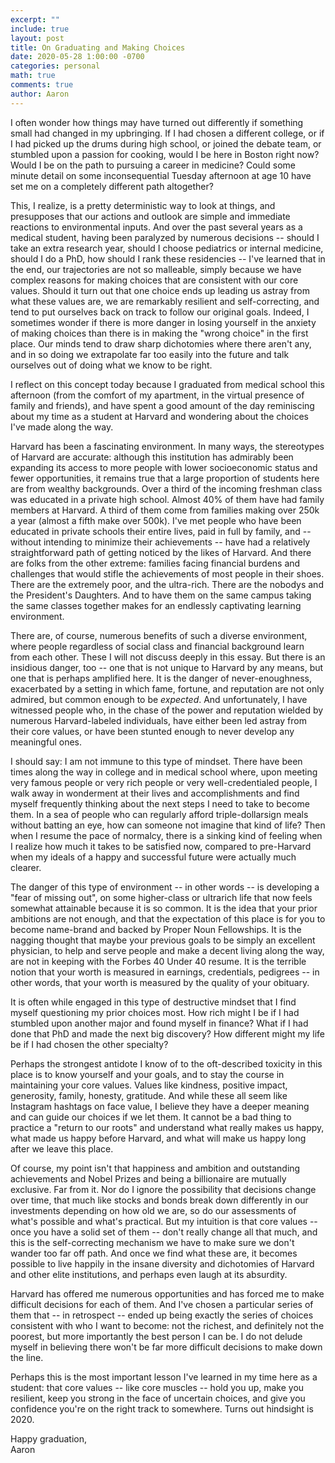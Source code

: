 ```yaml
---
excerpt: ""
include: true
layout: post
title: On Graduating and Making Choices
date: 2020-05-28 1:00:00 -0700
categories: personal
math: true
comments: true
author: Aaron
---
```





I often wonder how things may have turned out differently if something small had changed in my upbringing. If I had chosen a different college, or if I had picked up the drums during high school, or joined the debate team, or stumbled upon a passion for cooking, would I be here in Boston right now? Would I be on the path to pursuing a career in medicine? Could some minute detail on some inconsequential Tuesday afternoon at age 10 have set me on a completely different path altogether?  

This, I realize, is a pretty deterministic way to look at things, and presupposes that our actions and outlook are simple and immediate reactions to environmental inputs. And over the past several years as a medical student, having been paralyzed by numerous decisions -- should I take an extra research year, should I choose pediatrics or internal medicine, should I do a PhD, how should I rank these residencies -- I've learned that in the end, our trajectories are not so malleable, simply because we have complex reasons for making choices that are consistent with our core values. Should it turn out that one choice ends up leading us astray from what these values are, we are remarkably resilient and self-correcting, and tend to put ourselves back on track to follow our original goals. Indeed, I sometimes wonder if there is more danger in losing yourself in the anxiety of making choices than there is in making the "wrong choice" in the first place. Our minds tend to draw sharp dichotomies where there aren't any, and in so doing we extrapolate far too easily into the future and talk ourselves out of doing what we know to be right.  

I reflect on this concept today because I graduated from medical school this afternoon (from the comfort of my apartment, in the virtual presence of family and friends), and have spent a good amount of the day reminiscing about my time as a student at Harvard and wondering about the choices I've made along the way.  

Harvard has been a fascinating environment. In many ways, the stereotypes of Harvard are accurate: although this institution has admirably been expanding its access to more people with lower socioeconomic status and fewer opportunities, it remains true that a large proportion of students here are from wealthy backgrounds. Over a third of the incoming freshman class was educated in a private high school. Almost 40% of them have had family members at Harvard. A third of them come from families making over 250k a year (almost a fifth make over 500k). I've met people who have been educated in private schools their entire lives, paid in full by family, and -- without intending to minimize their achievements -- have had a relatively straightforward path of getting noticed by the likes of Harvard. And there are folks from the other extreme: families facing financial burdens and challenges that would stifle the achievements of most people in their shoes. There are the extremely poor, and the ultra-rich. There are the nobodys and the President's Daughters. And to have them on the same campus taking the same classes together makes for an endlessly captivating learning environment.  

There are, of course, numerous benefits of such a diverse environment, where people regardless of social class and financial background learn from each other. These I will not discuss deeply in this essay. But there is an insidious danger, too -- one that is not unique to Harvard by any means, but one that is perhaps amplified here. It is the danger of never-enoughness, exacerbated by a setting in which fame, fortune, and reputation are not only admired, but common enough to be *expected*. And unfortunately, I have witnessed people who, in the chase of the power and reputation wielded by numerous Harvard-labeled individuals, have either been led astray from their core values, or have been stunted enough to never develop any meaningful ones.  

I should say: I am not immune to this type of mindset. There have been times along the way in college and in medical school where, upon meeting very famous people or very rich people or very well-credentialed people, I walk away in wonderment at their lives and accomplishments and find myself frequently thinking about the next steps I need to take to become them. In a sea of people who can regularly afford triple-dollarsign meals without batting an eye, how can someone not imagine that kind of life? Then when I resume the pace of normalcy, there is a sinking kind of feeling when I realize how much it takes to be satisfied now, compared to pre-Harvard when my ideals of a happy and successful future were actually much clearer.  

The danger of this type of environment -- in other words -- is developing a "fear of missing out", on some higher-class or ultrarich life that now feels somewhat attainable because it is so common. It is the idea that your prior ambitions are not enough, and that the expectation of this place is for you to become name-brand and backed by Proper Noun Fellowships. It is the nagging thought that maybe your previous goals to be simply an excellent physician, to help and serve people and make a decent living along the way, are not in keeping with the Forbes 40 Under 40 resume. It is the terrible notion that your worth is measured in earnings, credentials, pedigrees -- in other words, that your worth is measured by the quality of your obituary.  

It is often while engaged in this type of destructive mindset that I find myself questioning my prior choices most. How rich might I be if I had stumbled upon another major and found myself in finance? What if I had done that PhD and made the next big discovery? How different might my life be if I had chosen the other specialty?  

Perhaps the strongest antidote I know of to the oft-described toxicity in this place is to know yourself and your goals, and to stay the course in maintaining your core values. Values like kindness, positive impact, generosity, family, honesty, gratitude. And while these all seem like Instagram hashtags on face value, I believe they have a deeper meaning and can guide our choices if we let them. It cannot be a bad thing to practice a "return to our roots" and understand what really makes us happy, what made us happy before Harvard, and what will make us happy long after we leave this place.  

Of course, my point isn't that happiness and ambition and outstanding achievements and Nobel Prizes and being a billionaire are mutually exclusive. Far from it. Nor do I ignore the possibility that decisions change over time, that much like stocks and bonds break down differently in our investments depending on how old we are, so do our assessments of what's possible and what's practical. But my intuition is that core values -- once you have a solid set of them -- don't really change all that much, and this is the self-correcting mechanism we have to make sure we don't wander too far off path. And once we find what these are, it becomes possible to live happily in the insane diversity and dichotomies of Harvard and other elite institutions, and perhaps even laugh at its absurdity.  

Harvard has offered me numerous opportunities and has forced me to make difficult decisions for each of them. And I've chosen a particular series of them that -- in retrospect -- ended up being exactly the series of choices consistent with who I want to become: not the richest, and definitely not the poorest, but more importantly the best person I can be. I do not delude myself in believing there won't be far more difficult decisions to make down the line.  

Perhaps this is the most important lesson I've learned in my time here as a student: that core values -- like core muscles --  hold you up, make you resilient, keep you strong in the face of uncertain choices, and give you confidence you're on the right track to somewhere. Turns out hindsight is 2020.  

Happy graduation,  
Aaron
